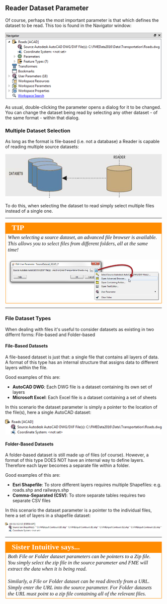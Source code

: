 ## Reader Dataset Parameter ##

Of course, perhaps the most important parameter is that which defines the dataset to be read. This too is found in the Navigator window:

![](./Images/Img4.16.ReaderDatasetParameter.png)

As usual, double-clicking the parameter opens a dialog for it to be changed. You can change the dataset being read by selecting any other dataset - of the same format - within that dialog.



### Multiple Dataset Selection ###
As long as the format is file-based (i.e. not a database) a Reader is capable of reading multiple source datasets:

![](./Images/Img4.17.ReaderMultipleDatasetsGraphic.png)

To do this, when selecting the dataset to read simply select multiple files instead of a single one.


---

<!--Tip Section--> 

<table style="border-spacing: 0px">
<tr>
<td style="vertical-align:middle;background-color:darkorange;border: 2px solid darkorange">
<i class="fa fa-info-circle fa-lg fa-pull-left fa-fw" style="color:white;padding-right: 12px;vertical-align:text-top"></i>
<span style="color:white;font-size:x-large;font-weight: bold;font-family:serif">TIP</span>
</td>
</tr>

<tr>
<td style="border: 1px solid darkorange">
<span style="font-family:serif; font-style:italic; font-size:larger">
When selecting a source dataset, an advanced file browser is available. This allows you to select files from different folders, all at the same time!
<br><br><img src="./Images/Img4.18.ReaderDatasetsSelectAdvBrowser.png">
</span>
</td>
</tr>
</table>

---

### File Dataset Types ###
When dealing with files it's useful to consider datasets as existing in two differnt forms: File-based and Folder-based


#### File-Based Datasets ####
A file-based dataset is just that: a single file that contains all layers of data. A format of this type has an internal structure that assigns data to different layers within the file.

Good examples of this are: 

- **AutoCAD DWG**: Each DWG file is a dataset containing its own set of layers
- **Microsoft Excel**: Each Excel file is a dataset containing a set of sheets

In this scenario the dataset parameter is simply a pointer to the location of the file(s), here a single AutoCAD dataset:

![](./Images/Img4.19.ReaderDatasetParamFileDataset.png)


#### Folder-Based Datasets ####
A folder-based dataset is still made up of files (of course). However, a format of this type DOES NOT have an internal way to define layers. Therefore each layer becomes a separate file within a folder.

Good examples of this are:

- **Esri Shapefile**: To store different layers requires multiple Shapefiles: e.g. roads.shp and railways.shp
- **Comma-Separated (CSV)**: To store separate tables requires two separate CSV files

In this scenario the dataset parameter is a pointer to the individual files, here a set of layers in a shapefile dataset:

![](./Images/Img4.20.ReaderDatasetParamFolderDataset.png)

---

<!--Person X Says Section-->

<table style="border-spacing: 0px">
<tr>
<td style="vertical-align:middle;background-color:darkorange;border: 2px solid darkorange">
<i class="fa fa-quote-left fa-lg fa-pull-left fa-fw" style="color:white;padding-right: 12px;vertical-align:text-top"></i>
<span style="color:white;font-size:x-large;font-weight: bold;font-family:serif">Sister Intuitive says...</span>
</td>
</tr>

<tr>
<td style="border: 1px solid darkorange">
<span style="font-family:serif; font-style:italic; font-size:larger">
Both File or Folder dataset parameters can be pointers to a Zip file. You simply select the zip file in the source parameter and FME will extract the data when it is being read.
<br><br>Similarly, a File or Folder dataset can be read directly from a URL. Simply enter the URL into the source parameter. For Folder datasets the URL must point to a zip file containing all of the relevant files.
</span>
</td>
</tr>
</table>

